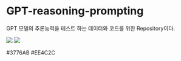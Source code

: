 # GPT-reasoning-prompting
GPT 모델의 추론능력을 테스트 하는 데이터와 코드를 위한 Repository이다. 

<img src="https://img.shields.io/badge/python-3776AB?style=flat-square&logo=Python&logoColor=white"/>
<img src="https://img.shields.io/badge/pytorch-EE4C2C?style=flat-square&logo=Pytorch&logoColor=white"/>

#3776AB
#EE4C2C

